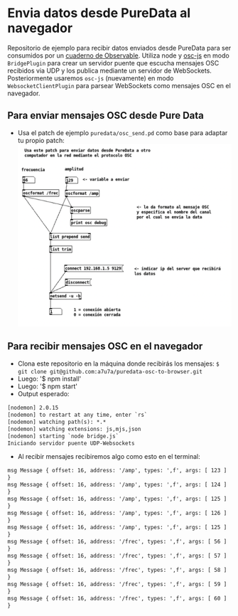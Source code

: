 # Envia datos desde PureData al navegador
Repositorio de ejemplo para recibir datos enviados desde PureData para ser consumidos por un [cuaderno de Observable](https://observablehq.com/@esrs/puredata-to-observable). Utiliza node y [osc-js](https://github.com/adzialocha/osc-js) en modo `BridgePlugin` para crear un servidor puente que escucha mensajes OSC recibidos via UDP y los publica mediante un servidor de WebSockets. Posteriormente usaremos `osc-js` (nuevamente) en modo `WebsocketClientPlugin` para parsear WebSockets como mensajes OSC en el navegador.

## Para enviar mensajes OSC desde Pure Data
- Usa el patch de ejemplo `puredata/osc_send.pd` como base para adaptar tu propio patch: 
![patch de ejemplo](patch.png)

## Para recibir mensajes OSC en el navegador
- Clona este repositorio en la máquina donde recibirás los mensajes: `$ git clone git@github.com:a7u7a/puredata-osc-to-browser.git`
- Luego: '$ npm install'
- Luego: '$ npm start'
- Output esperado: 
``` 
[nodemon] 2.0.15
[nodemon] to restart at any time, enter `rs`
[nodemon] watching path(s): *.*
[nodemon] watching extensions: js,mjs,json
[nodemon] starting `node bridge.js`
Iniciando servidor puente UDP-Websockets 
```
- Al recibir mensajes recibiremos algo como esto en el terminal: 
``` 
msg Message { offset: 16, address: '/amp', types: ',f', args: [ 123 ] }
msg Message { offset: 16, address: '/amp', types: ',f', args: [ 124 ] }
msg Message { offset: 16, address: '/amp', types: ',f', args: [ 125 ] }
msg Message { offset: 16, address: '/amp', types: ',f', args: [ 126 ] }
msg Message { offset: 16, address: '/amp', types: ',f', args: [ 125 ] }
msg Message { offset: 16, address: '/frec', types: ',f', args: [ 56 ] }
msg Message { offset: 16, address: '/frec', types: ',f', args: [ 57 ] }
msg Message { offset: 16, address: '/frec', types: ',f', args: [ 58 ] }
msg Message { offset: 16, address: '/frec', types: ',f', args: [ 59 ] }
msg Message { offset: 16, address: '/frec', types: ',f', args: [ 60 ] }
```
